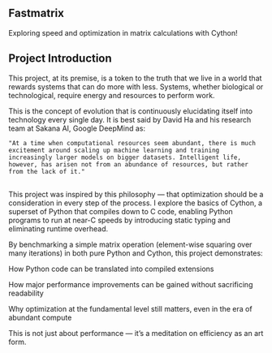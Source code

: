 ## Fastmatrix

Exploring speed and optimization in matrix calculations with Cython!



## Project Introduction

This project, at its premise, is a token to the truth that we live in a world that rewards systems that can do more with less. Systems, whether biological or technological, require energy and resources to perform work.

This is the concept of evolution that is continuously elucidating itself into technology every single day. It is best said by David Ha and his research team at Sakana AI, Google DeepMind as:



`"At a time when computational resources seem abundant, there is much excitement around scaling up machine learning and training increasingly larger models on bigger datasets. Intelligent life, however, has arisen not from an abundance of resources, but rather from the lack of it."`



## 

This project was inspired by this philosophy — that optimization should be a consideration in every step of the process. I explore the basics of Cython, a superset of Python that compiles down to C code, enabling Python programs to run at near-C speeds by introducing static typing and eliminating runtime overhead.



By benchmarking a simple matrix operation (element-wise squaring over many iterations) in both pure Python and Cython, this project demonstrates:



How Python code can be translated into compiled extensions

How major performance improvements can be gained without sacrificing readability

Why optimization at the fundamental level still matters, even in the era of abundant compute

This is not just about performance — it’s a meditation on efficiency as an art form.
